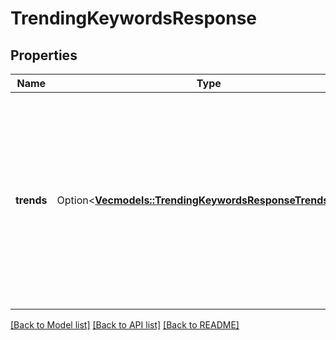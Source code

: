 # TrendingKeywordsResponse

## Properties

Name | Type | Description | Notes
------------ | ------------- | ------------- | -------------
**trends** | Option<[**Vec<models::TrendingKeywordsResponseTrendsInner>**](TrendingKeywordsResponse_trends_inner.md)> | The top trending keywords for the specified trend type in the requested region.<br /> Results are ordered, with the first element in the array representing the #1 top trend. | [optional]

[[Back to Model list]](../README.md#documentation-for-models) [[Back to API list]](../README.md#documentation-for-api-endpoints) [[Back to README]](../README.md)


